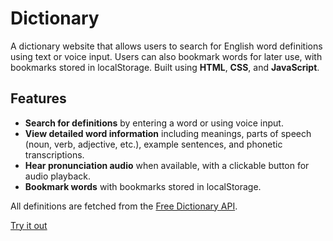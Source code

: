 # Dictionary

A dictionary website that allows users to search for English word definitions using text or voice input. Users can also bookmark words for later use, with bookmarks stored in localStorage. Built using **HTML**, **CSS**, and **JavaScript**.



## Features

- **Search for definitions** by entering a word or using voice input.
- **View detailed word information** including meanings, parts of speech (noun, verb, adjective, etc.), example sentences, and phonetic transcriptions.
- **Hear pronunciation audio** when available, with a clickable button for audio playback.
- **Bookmark words** with bookmarks stored in localStorage.

All definitions are fetched from the [Free Dictionary API](https://dictionaryapi.dev/).

[Try it out](https://almita-desai.github.io/dictionary/)
